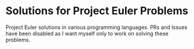 # Solutions for Project Euler Problems

Project Euler solutions in various programming languages. PRs and Issues have been disabled as I want myself only to work on solving these problems.
